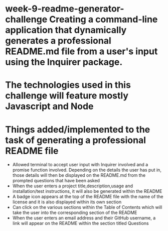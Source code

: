 # week-9-readme-generator-challenge Creating a command-line application that dynamically generates a professional README.md file from a user's input using the Inquirer package.

# The technologies used in this challenge will feature mostly Javascript and Node 

# Things added/implemented to the task of generating a professional README file

- Allowed terminal to accept user input with Inquirer involved and a promise function involved. Depending on the details the user has put in, those details will then be displayed on the README.md from the prompted questions that have been asked
- When the user enters a project title,description,usage and installation/test instructions, it will also be generated within the README
- A badge icon appears at the top of the README file with the name of the license and it is also displayed within its own section
- Can click on the various sections within the Table of Contents which will take the user into the corresponding section of the README
- When the user enters an email address and their GitHub username, a link will appear on the README within the section titled Questions
